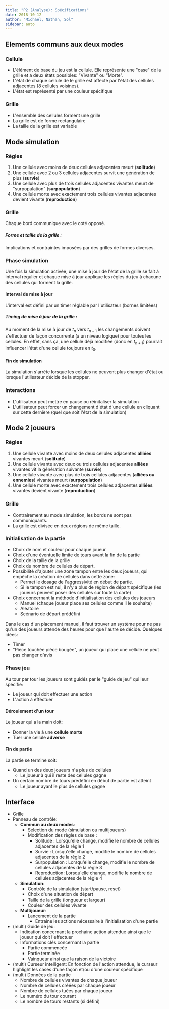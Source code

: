 ```yaml
---
title: "P2 (Analyse): Spécifications"
date: 2018-10-12
author: "Michael, Nathan, Sol"
sidebar: auto
---
```


## Elements communs aux deux modes

### Cellule

* L'élément de base du jeu est la cellule. Elle représente une "case" de la grille et a deux états possibles: "Vivante" ou "Morte". 
* L'état de chaque cellule de le grille est affecté par l'état des cellules adjacentes (8 cellules voisines).
* L'état est représenté par une couleur spécifique

### Grille
* L'ensemble des cellules forment une grille 
* La grille est de forme rectangulaire 
* La taille de la grille est variable

## Mode simulation

### Règles
1. Une cellule avec moins de deux cellules adjacentes meurt (**solitude**) 
2. Une cellule avec 2 ou 3 cellules adjacentes survit une génération de plus (**survie**)
3. Une cellule avec plus de trois cellules adjacentes vivantes meurt de "surpopulation" (**surpopulation**)
4. Une cellule morte avec exactement trois cellules vivantes adjacentes devient vivante (**reproduction**)

### Grille
Chaque bord communique avec le coté opposé.


<Container type="warning" header="Point chaud">

##### Forme et taille de la grille :

Implications et contraintes imposées par des grilles de formes diverses.

</container>

### Phase simulation
Une fois la simulation activée, une mise à jour de l'état de la grille se fait à interval régulier et chaque mise à jour applique les règles du jeu à chacune des cellules qui forment la grille.

#### Interval de mise à jour
L'interval est défini par un timer réglable par l'utilisateur (bornes limitées)

<Container type="warning" header="Point chaud">

##### Timing de mise à jour de la grille :

Au moment de la mise à jour de $t_n$ vers $t_{n+1}$ les changements doivent s'effectuer de façon concurrente (à un niveau logique) pour toutes les cellules. En effet, sans ça, une cellule déjà modifiée (donc en $t_{n+1}$) pourrait influencer l'état d'une cellule toujours en $t_0$.

</container>

#### Fin de simulation
La simulation s'arrête lorsque les cellules ne peuvent plus changer d'état ou lorsque l'utilisateur décide de la stopper.

### Interactions
* L'utilisateur peut mettre en pause ou réinitaliser la simulation
* L'utilisateur peut forcer un changement d'état d'une cellule en cliquant sur cette dernière (quel que soit l'état de la simulation)

## Mode 2 joueurs

### Règles
1. Une cellule vivante avec moins de deux cellules adjacentes **alliées** vivantes meurt (**solitude**)
2. Une cellule vivante avec deux ou trois cellules adjacentes **alliées** vivantes vit la génération suivante (**survie**)
3. Une cellule vivante avec plus de trois cellules adjacentes (**alliées ou ennemies**) vivantes meurt (**surpopulation**)
4. Une cellule morte avec exactement trois cellules adjacentes **alliées** vivantes devient vivante (**reproduction**)

### Grille
* Contrairement au mode simulation, les bords ne sont pas communiquants.
* La grille est divisée en deux régions de même taille.

### Initialisation de la partie
* Choix de nom et couleur pour chaque joueur
* Choix d'une éventuelle limite de tours avant la fin de la partie
* Choix de la taille de la grille
* Choix du nombre de cellules de départ.
* Possibilité d'ajouter une zone tampon entre les deux joueurs, qui empêche la création de cellules dans cette zone:
    * Permet le dosage de l'aggressivité en début de partie.
    * Si le tampon est nul, il n'y a plus de région de départ spécifique (les joueurs peuvent poser des cellules sur toute la carte)
* Choix concernant la méthode d'initialisation des cellules des joueurs
    * Manuel (chaque joueur place ses cellules comme il le souhaite) 
    * Aléatoire
    * Scénario de départ prédéfini

<Container type="warning" header="Point chaud">

Dans le cas d'un placement manuel, il faut trouver un système pour ne pas qu'un des joueurs attende des heures pour que l'autre se décide. Quelques idées:
* Timer
* "Pièce touchée pièce bougée", un joueur qui place une cellule ne peut pas changer d'avis

</Container>

### Phase jeu
Au tour par tour les joueurs sont guidés par le "guide de jeu" qui leur spécifie:
* Le joueur qui doit effectuer une action
* L'action à effectuer

#### Déroulement d'un tour
Le joueur qui a la main doit:
* Donner la vie à une **cellule morte**
* Tuer une cellule **adverse**

#### Fin de partie
La partie se termine soit:
* Quand un des deux joueurs n'a plus de cellules 
    * Le joueur à qui il reste des cellules gagne
* Un certain nombre de tours prédéfini en début de partie est atteint
    * Le joueur ayant le plus de cellules gagne

## Interface

* Grille
* Panneau de contrôle:
    * **Commun au deux modes**:
        * Selection du mode (simulation ou multijoueurs)
        * Modification des règles de base :
            * Solitude : Lorsqu'elle change, modifie le nombre de cellules adjacentes de la règle 1
            * Survie : Lorsqu'elle change, modifie le nombre de cellules adjacentes de la règle 2
            * Surpopulation : Lorsqu'elle change, modifie le nombre de cellules adjacentes de la règle 3
            * Reproduction: Lorsqu'elle change, modifie le nombre de cellules adjacentes de la règle 4
    * **Simulation**:
        * Contrôle de la simulation (start/pause, reset)
        * Choix d'une situation de départ
        * Taille de la grille (longueur et largeur)
        * Couleur des cellules vivante
    * **Multijoueur**:
        * Lancement de la partie
            * Entraine les actions nécessaire à l'initialisation d'une partie        
* (multi) Guide de jeu: 
    * Indication concernant la prochaine action attendue ainsi que le joueur qui doit l'effectuer
    * Informations clés concernant la partie
        * Partie commencée
        * Partie terminée
        * Vainqueur ainsi que la raison de la victoire
* (multi) Curseur intelligent: En fonction de l'action attendue, le curseur highlight les cases d'une façon et/ou d'une couleur spécifique
* (multi) Données de la partie
    * Nombre de cellules vivantes de chaque joueur
    * Nombre de cellules créées par chaque joueur
    * Nombre de cellules tuées par chaque joueur
    * Le numéro du tour courant
    * Le nombre de tours restants (si défini)

